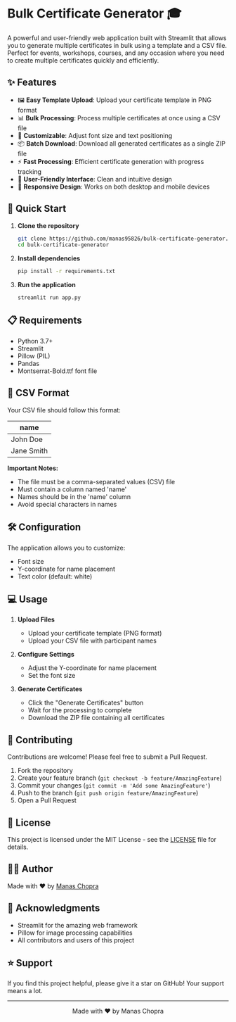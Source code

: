 # Bulk Certificate Generator 🎓

A powerful and user-friendly web application built with Streamlit that allows you to generate multiple certificates in bulk using a template and a CSV file. Perfect for events, workshops, courses, and any occasion where you need to create multiple certificates quickly and efficiently.


## ✨ Features

- 🖼️ **Easy Template Upload**: Upload your certificate template in PNG format
- 📊 **Bulk Processing**: Process multiple certificates at once using a CSV file
- 🎨 **Customizable**: Adjust font size and text positioning
- 📦 **Batch Download**: Download all generated certificates as a single ZIP file
- ⚡ **Fast Processing**: Efficient certificate generation with progress tracking
- 🎯 **User-Friendly Interface**: Clean and intuitive design
- 📱 **Responsive Design**: Works on both desktop and mobile devices

## 🚀 Quick Start

1. **Clone the repository**
   ```bash
   git clone https://github.com/manas95826/bulk-certificate-generator.git
   cd bulk-certificate-generator
   ```

2. **Install dependencies**
   ```bash
   pip install -r requirements.txt
   ```

3. **Run the application**
   ```bash
   streamlit run app.py
   ```

## 📋 Requirements

- Python 3.7+
- Streamlit
- Pillow (PIL)
- Pandas
- Montserrat-Bold.ttf font file

## 📝 CSV Format

Your CSV file should follow this format:

| name |
|------|
| John Doe |
| Jane Smith |

**Important Notes:**
- The file must be a comma-separated values (CSV) file
- Must contain a column named 'name'
- Names should be in the 'name' column
- Avoid special characters in names

## 🛠️ Configuration

The application allows you to customize:
- Font size
- Y-coordinate for name placement
- Text color (default: white)

## 💻 Usage

1. **Upload Files**
   - Upload your certificate template (PNG format)
   - Upload your CSV file with participant names

2. **Configure Settings**
   - Adjust the Y-coordinate for name placement
   - Set the font size

3. **Generate Certificates**
   - Click the "Generate Certificates" button
   - Wait for the processing to complete
   - Download the ZIP file containing all certificates

## 🤝 Contributing

Contributions are welcome! Please feel free to submit a Pull Request.

1. Fork the repository
2. Create your feature branch (`git checkout -b feature/AmazingFeature`)
3. Commit your changes (`git commit -m 'Add some AmazingFeature'`)
4. Push to the branch (`git push origin feature/AmazingFeature`)
5. Open a Pull Request

## 📄 License

This project is licensed under the MIT License - see the [LICENSE](LICENSE) file for details.

## 👨‍💻 Author

Made with ❤️ by [Manas Chopra](https://github.com/manas95826)

## 🙏 Acknowledgments

- Streamlit for the amazing web framework
- Pillow for image processing capabilities
- All contributors and users of this project

## ⭐ Support

If you find this project helpful, please give it a star on GitHub! Your support means a lot.

---

<p align="center">
  Made with ❤️ by Manas Chopra
</p> 